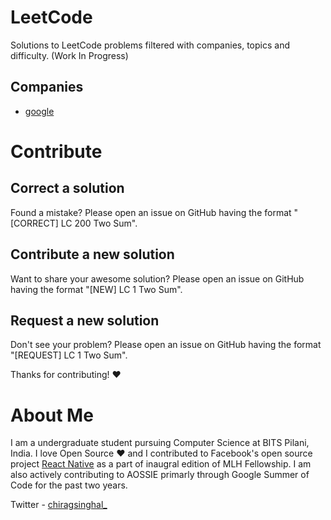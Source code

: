 # LeetCode

Solutions to LeetCode problems filtered with companies, topics and difficulty. (Work In Progress)

## Companies 
 * [google](Google/readme.md)

# Contribute

## Correct a solution

Found a mistake? Please open an issue on GitHub having the format "[CORRECT] LC 200 Two Sum".

## Contribute a new solution

Want to share your awesome solution? Please open an issue on GitHub having the format "[NEW] LC 1 Two Sum".

## Request a new solution

Don't see your problem? Please open an issue on GitHub having the format "[REQUEST] LC 1 Two Sum".

Thanks for contributing! ❤️

# About Me

I am a undergraduate student pursuing Computer Science at BITS Pilani, India. I love Open Source ❤️ and I contributed to Facebook's open source project [React Native](https://github.com/facebook/react-native)  as a part of inaugral edition of MLH Fellowship. I am also actively contributing to AOSSIE primarly through Google Summer of Code for the past two years.

Twitter - [chiragsinghal_](https://twitter.com/chiragsinghal_)